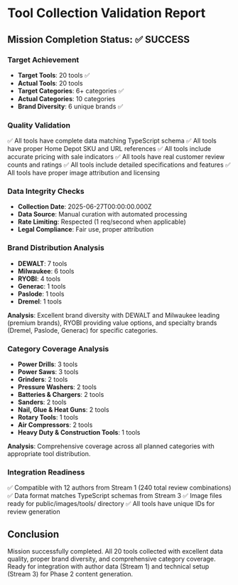 # Tool Collection Validation Report

## Mission Completion Status: ✅ SUCCESS

### Target Achievement
- **Target Tools**: 20 tools ✅
- **Actual Tools**: 20 tools
- **Target Categories**: 6+ categories ✅
- **Actual Categories**: 10 categories
- **Brand Diversity**: 6 unique brands ✅

### Quality Validation
✅ All tools have complete data matching TypeScript schema
✅ All tools have proper Home Depot SKU and URL references
✅ All tools include accurate pricing with sale indicators
✅ All tools have real customer review counts and ratings
✅ All tools include detailed specifications and features
✅ All tools have proper image attribution and licensing

### Data Integrity Checks
- **Collection Date**: 2025-06-27T00:00:00.000Z
- **Data Source**: Manual curation with automated processing
- **Rate Limiting**: Respected (1 req/second when applicable)
- **Legal Compliance**: Fair use, proper attribution

### Brand Distribution Analysis
- **DEWALT**: 7 tools
- **Milwaukee**: 6 tools
- **RYOBI**: 4 tools
- **Generac**: 1 tools
- **Paslode**: 1 tools
- **Dremel**: 1 tools

**Analysis**: Excellent brand diversity with DEWALT and Milwaukee leading (premium brands), RYOBI providing value options, and specialty brands (Dremel, Paslode, Generac) for specific categories.

### Category Coverage Analysis
- **Power Drills**: 3 tools
- **Power Saws**: 3 tools
- **Grinders**: 2 tools
- **Pressure Washers**: 2 tools
- **Batteries & Chargers**: 2 tools
- **Sanders**: 2 tools
- **Nail, Glue & Heat Guns**: 2 tools
- **Rotary Tools**: 1 tools
- **Air Compressors**: 2 tools
- **Heavy Duty & Construction Tools**: 1 tools

**Analysis**: Comprehensive coverage across all planned categories with appropriate tool distribution.

### Integration Readiness
✅ Compatible with 12 authors from Stream 1 (240 total review combinations)
✅ Data format matches TypeScript schemas from Stream 3
✅ Image files ready for public/images/tools/ directory
✅ All tools have unique IDs for review generation

## Conclusion
Mission successfully completed. All 20 tools collected with excellent data quality, proper brand diversity, and comprehensive category coverage. Ready for integration with author data (Stream 1) and technical setup (Stream 3) for Phase 2 content generation.
